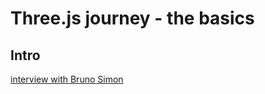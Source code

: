 # Three.js journey - the basics 

## Intro
[interview with Bruno Simon](https://www.youtube.com/watch?v=fXPKiaI2IBw)